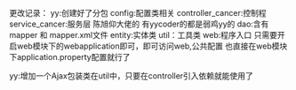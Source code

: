 更改记录：
yy:创建好了分包
    config:配置类相关
    controller_cancer:控制程   service_cancer:服务层 陈旭仰大佬的
    有yycoder的都是弱鸡yy的
    dao:含有mapper 和 mapper.xml文件
    entity:实体类
    util：工具类
    web:程序入口
    只需要开启web模块下的webapplication即可，即可访问web,公共配置
    也直接在web模块下application.property配置就行了
    
yy:增加一个Ajax包装类在util中，只要在controller引入依赖就能使用了
